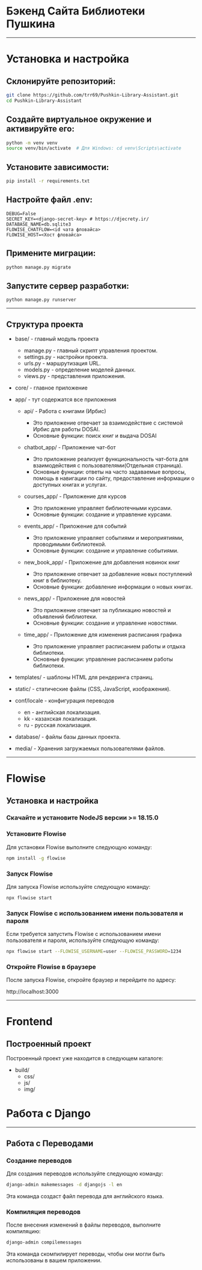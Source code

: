 # Бэкенд Сайта Библиотеки Пушкина

---

# Установка и настройка

## Склонируйте репозиторий:

```sh
git clone https://github.com/trr69/Pushkin-Library-Assistant.git
cd Pushkin-Library-Assistant
```

## Создайте виртуальное окружение и активируйте его:

```sh
python -m venv venv
source venv/bin/activate  # Для Windows: cd venv\Scripts\activate
```

## Установите зависимости:


```sh
pip install -r requirements.txt
```

## Настройте файл .env:

```text
DEBUG=False
SECRET_KEY=<django-secret-key> # https://djecrety.ir/
DATABASE_NAME=db.sqlite3
FLOWISE_CHATFLOW=<id чата фловайса>
FLOWISE_HOST=<Хост фловайса>
```

## Примените миграции:

```sh
python manage.py migrate
```

## Запустите сервер разработки:

```sh
python manage.py runserver
```

---

## Структура проекта

- base/ - главный модуль проекта
  - manage.py - главный скрипт управления проектом.
  - settings.py - настройки проекта.
  - urls.py - маршрутизация URL.
  - models.py - определение моделей данных.
  - views.py - представления приложения.

- core/ - главное приложение

- app/ - тут содержатся все приложения
  - api/ - Работа с книгами (Ирбис)
    - Это приложение отвечает за взаимодействие с системой Ирбис для работы DOSAI.
    - Основные функции: поиск книг и выдача DOSAI

  - chatbot_app/ - Приложение чат-бот
    - Это приложение реализует функциональность чат-бота для взаимодействия с пользователями(Отдельная страница).
    - Основные функции: ответы на часто задаваемые вопросы, помощь в навигации по сайту, предоставление информации о
      доступных книгах и услугах.

  - courses_app/ - Приложение для курсов
    - Это приложение управляет библиотечными курсами.
    - Основные функции: создание и управление курсами.

  - events_app/ - Приложение для событий
    - Это приложение управляет событиями и мероприятиями, проводимыми библиотекой.
    - Основные функции: создание и управление событиями.

  - new_book_app/ - Приложение для добавления новинок книг
    - Это приложение отвечает за добавление новых поступлений книг в библиотеку.
    - Основные функции: добавление информации о новых книгах.

  - news_app/ - Приложение для новостей
    - Это приложение отвечает за публикацию новостей и объявлений библиотеки.
    - Основные функции: создание и управление новостями.

  - time_app/ - Приложение для изменения расписания графика
    - Это приложение управляет расписанием работы и отдыха библиотеки.
    - Основные функции: управление расписанием работы библиотеки.

- templates/ - шаблоны HTML для рендеринга страниц.
- static/ - статические файлы (CSS, JavaScript, изображения).
- conf/locale - конфигурация переводов
  - en - английская локализация.
  - kk - казахская локализация.
  - ru - русская локализация.
- database/ - файлы базы данных проекта.
- media/ - Хранения загружаемых пользователями файлов.

---

# Flowise

## Установка и настройка

### Скачайте и установите NodeJS версии >= 18.15.0

### Установите Flowise

 Для установки Flowise выполните следующую команду:

```sh
npm install -g flowise
```

### Запуск Flowise

Для запуска Flowise используйте следующую команду:

```sh
npx flowise start
```

### Запуск Flowise с использованием имени пользователя и пароля

Если требуется запустить Flowise с использованием имени пользователя и пароля, используйте следующую команду:

```sh
npx flowise start --FLOWISE_USERNAME=user --FLOWISE_PASSWORD=1234
```

### Откройте Flowise в браузере

После запуска Flowise, откройте браузер и перейдите по адресу:

http://localhost:3000

----


# Frontend

## Построенный проект

Построенный проект уже находится в следующем каталоге:

- build/
  - css/
  - js/
  - img/


# Работа с Django


---

## Работа с Переводами

### Создание переводов

Для создания переводов используйте следующую команду:

```sh
django-admin makemessages -d djangojs -l en
```

Эта команда создаст файл перевода для английского языка.

### Компиляция переводов

После внесения изменений в файлы переводов, выполните компиляцию:

```sh
django-admin compilemessages
```

Эта команда скомпилирует переводы, чтобы они могли быть использованы в вашем приложении.
